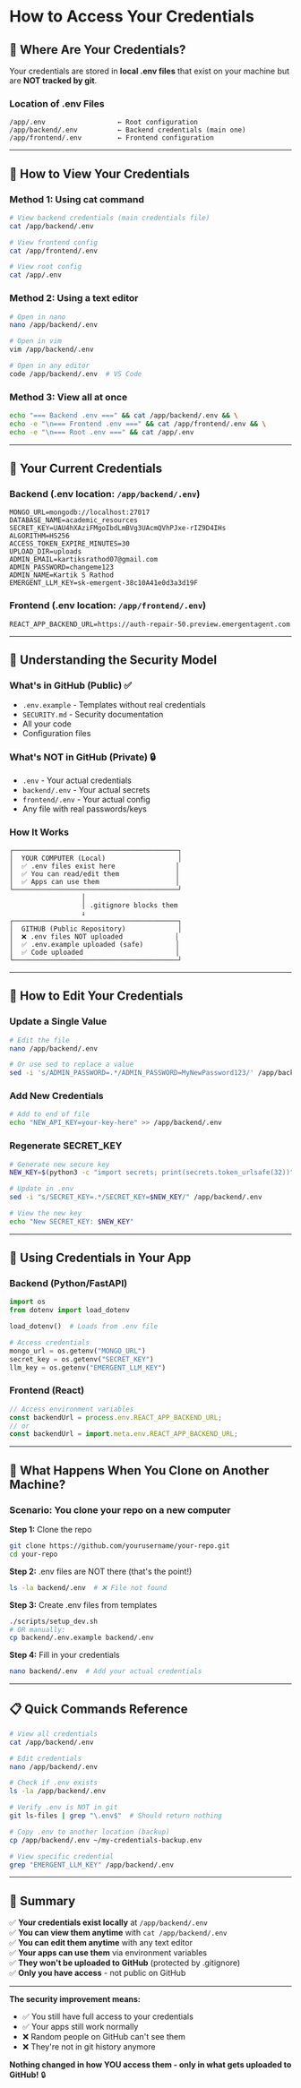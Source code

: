 # How to Access Your Credentials

## 📍 Where Are Your Credentials?

Your credentials are stored in **local .env files** that exist on your machine but are **NOT tracked by git**.

### Location of .env Files

```
/app/.env                  ← Root configuration
/app/backend/.env          ← Backend credentials (main one)
/app/frontend/.env         ← Frontend configuration
```

---

## 👀 How to View Your Credentials

### Method 1: Using cat command
```bash
# View backend credentials (main credentials file)
cat /app/backend/.env

# View frontend config
cat /app/frontend/.env

# View root config
cat /app/.env
```

### Method 2: Using a text editor
```bash
# Open in nano
nano /app/backend/.env

# Open in vim
vim /app/backend/.env

# Open in any editor
code /app/backend/.env  # VS Code
```

### Method 3: View all at once
```bash
echo "=== Backend .env ===" && cat /app/backend/.env && \
echo -e "\n=== Frontend .env ===" && cat /app/frontend/.env && \
echo -e "\n=== Root .env ===" && cat /app/.env
```

---

## 🔑 Your Current Credentials

### Backend (.env location: `/app/backend/.env`)
```env
MONGO_URL=mongodb://localhost:27017
DATABASE_NAME=academic_resources
SECRET_KEY=UAU4hXAziFMgoIbdLmBVg3UAcmQVhPJxe-rIZ9D4IHs
ALGORITHM=HS256
ACCESS_TOKEN_EXPIRE_MINUTES=30
UPLOAD_DIR=uploads
ADMIN_EMAIL=kartiksrathod07@gmail.com
ADMIN_PASSWORD=changeme123
ADMIN_NAME=Kartik S Rathod
EMERGENT_LLM_KEY=sk-emergent-38c10A41e0d3a3d19F
```

### Frontend (.env location: `/app/frontend/.env`)
```env
REACT_APP_BACKEND_URL=https://auth-repair-50.preview.emergentagent.com
```

---

## 🔐 Understanding the Security Model

### What's in GitHub (Public) ✅
- `.env.example` - Templates without real credentials
- `SECURITY.md` - Security documentation
- All your code
- Configuration files

### What's NOT in GitHub (Private) 🔒
- `.env` - Your actual credentials
- `backend/.env` - Your actual secrets
- `frontend/.env` - Your actual config
- Any file with real passwords/keys

### How It Works
```
┌─────────────────────────────────────────┐
│  YOUR COMPUTER (Local)                  │
│  ✅ .env files exist here               │
│  ✅ You can read/edit them              │
│  ✅ Apps can use them                   │
└─────────────────────────────────────────┘
                  │
                  │ .gitignore blocks them
                  ↓
┌─────────────────────────────────────────┐
│  GITHUB (Public Repository)             │
│  ❌ .env files NOT uploaded             │
│  ✅ .env.example uploaded (safe)        │
│  ✅ Code uploaded                       │
└─────────────────────────────────────────┘
```

---

## 📝 How to Edit Your Credentials

### Update a Single Value
```bash
# Edit the file
nano /app/backend/.env

# Or use sed to replace a value
sed -i 's/ADMIN_PASSWORD=.*/ADMIN_PASSWORD=MyNewPassword123/' /app/backend/.env
```

### Add New Credentials
```bash
# Add to end of file
echo "NEW_API_KEY=your-key-here" >> /app/backend/.env
```

### Regenerate SECRET_KEY
```bash
# Generate new secure key
NEW_KEY=$(python3 -c "import secrets; print(secrets.token_urlsafe(32))")

# Update in .env
sed -i "s/SECRET_KEY=.*/SECRET_KEY=$NEW_KEY/" /app/backend/.env

# View the new key
echo "New SECRET_KEY: $NEW_KEY"
```

---

## 🚀 Using Credentials in Your App

### Backend (Python/FastAPI)
```python
import os
from dotenv import load_dotenv

load_dotenv()  # Loads from .env file

# Access credentials
mongo_url = os.getenv("MONGO_URL")
secret_key = os.getenv("SECRET_KEY")
llm_key = os.getenv("EMERGENT_LLM_KEY")
```

### Frontend (React)
```javascript
// Access environment variables
const backendUrl = process.env.REACT_APP_BACKEND_URL;
// or
const backendUrl = import.meta.env.REACT_APP_BACKEND_URL;
```

---

## 🔄 What Happens When You Clone on Another Machine?

### Scenario: You clone your repo on a new computer

**Step 1:** Clone the repo
```bash
git clone https://github.com/yourusername/your-repo.git
cd your-repo
```

**Step 2:** .env files are NOT there (that's the point!)
```bash
ls -la backend/.env  # ❌ File not found
```

**Step 3:** Create .env files from templates
```bash
./scripts/setup_dev.sh
# OR manually:
cp backend/.env.example backend/.env
```

**Step 4:** Fill in your credentials
```bash
nano backend/.env  # Add your actual credentials
```

---

## 📋 Quick Commands Reference

```bash
# View all credentials
cat /app/backend/.env

# Edit credentials
nano /app/backend/.env

# Check if .env exists
ls -la /app/backend/.env

# Verify .env is NOT in git
git ls-files | grep "\.env$"  # Should return nothing

# Copy .env to another location (backup)
cp /app/backend/.env ~/my-credentials-backup.env

# View specific credential
grep "EMERGENT_LLM_KEY" /app/backend/.env
```

---

## 🎯 Summary

✅ **Your credentials exist locally** at `/app/backend/.env`  
✅ **You can view them anytime** with `cat /app/backend/.env`  
✅ **You can edit them anytime** with any text editor  
✅ **Your apps can use them** via environment variables  
✅ **They won't be uploaded to GitHub** (protected by .gitignore)  
✅ **Only you have access** - not public on GitHub  

---

**The security improvement means:**
- ✅ You still have full access to your credentials
- ✅ Your apps still work normally
- ❌ Random people on GitHub can't see them
- ❌ They're not in git history anymore

**Nothing changed in how YOU access them - only in what gets uploaded to GitHub!** 🔒
